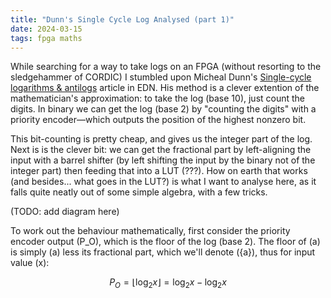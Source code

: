 ```yaml
---
title: "Dunn's Single Cycle Log Analysed (part 1)"
date: 2024-03-15
tags: fpga maths
---
```


While searching for a way to take logs on an FPGA (without resorting to the sledgehammer of CORDIC) I stumbled upon Micheal Dunn's [Single-cycle logarithms & antilogs](https://www.edn.com/single-cycle-logarithms-antilogs/) article in EDN. His method is a clever extention of the mathematician's approximation: to take the log (base 10), just count the digits. In binary we can get the log (base 2) by "counting the digits" with a priority encoder—which outputs the position of the highest nonzero bit.

This bit-counting is pretty cheap, and gives us the integer part of the log. Next is is the clever bit: we can get the fractional part by left-aligning the input with a barrel shifter (by left shifting the input by the binary not of the integer part) then feeding that into a LUT (???). How on earth that works (and besides... what goes in the LUT?) is what I want to analyse here, as it falls quite neatly out of some simple algebra, with a few tricks.

(TODO: add diagram here)

To work out the behaviour mathematically, first consider the priority encoder output \(P_O\), which is the floor of the log (base 2). The floor of \(a\) is simply \(a\) less its fractional part, which we'll denote \({a}\), thus for input value \(x\):

$$ P_O = \lfloor \log_{2}x \rfloor = \log_{2}x - {\log_{2}x} $$
